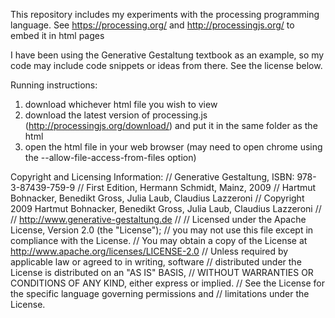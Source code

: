 This repository includes my experiments with the processing programming language.
See https://processing.org/
and http://processingjs.org/ to embed it in html pages

I have been using the Generative Gestaltung textbook as an example, so my code may include code snippets or ideas from there. See the license below.

Running instructions:
1. download whichever html file you wish to view
2. download the latest version of processing.js (http://processingjs.org/download/) and put it in the same folder as the html
3. open the html file in your web browser (may need to open chrome using the --allow-file-access-from-files option)


Copyright and Licensing Information:
// Generative Gestaltung, ISBN: 978-3-87439-759-9
// First Edition, Hermann Schmidt, Mainz, 2009
// Hartmut Bohnacker, Benedikt Gross, Julia Laub, Claudius Lazzeroni
// Copyright 2009 Hartmut Bohnacker, Benedikt Gross, Julia Laub, Claudius Lazzeroni
//
// http://www.generative-gestaltung.de
//
// Licensed under the Apache License, Version 2.0 (the "License");
// you may not use this file except in compliance with the License.
// You may obtain a copy of the License at http://www.apache.org/licenses/LICENSE-2.0
// Unless required by applicable law or agreed to in writing, software
// distributed under the License is distributed on an "AS IS" BASIS,
// WITHOUT WARRANTIES OR CONDITIONS OF ANY KIND, either express or implied.
// See the License for the specific language governing permissions and
// limitations under the License.
